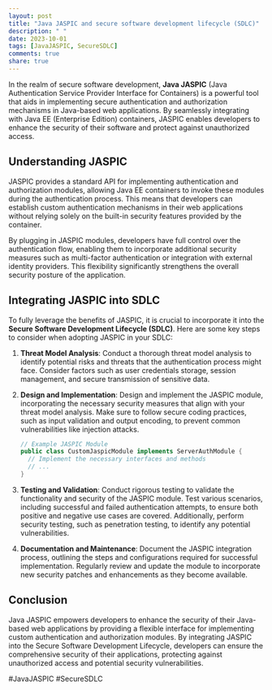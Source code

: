 ```yaml
---
layout: post
title: "Java JASPIC and secure software development lifecycle (SDLC)"
description: " "
date: 2023-10-01
tags: [JavaJASPIC, SecureSDLC]
comments: true
share: true
---
```


In the realm of secure software development, **Java JASPIC** (Java Authentication Service Provider Interface for Containers) is a powerful tool that aids in implementing secure authentication and authorization mechanisms in Java-based web applications. By seamlessly integrating with Java EE (Enterprise Edition) containers, JASPIC enables developers to enhance the security of their software and protect against unauthorized access.

## Understanding JASPIC

JASPIC provides a standard API for implementing authentication and authorization modules, allowing Java EE containers to invoke these modules during the authentication process. This means that developers can establish custom authentication mechanisms in their web applications without relying solely on the built-in security features provided by the container.

By plugging in JASPIC modules, developers have full control over the authentication flow, enabling them to incorporate additional security measures such as multi-factor authentication or integration with external identity providers. This flexibility significantly strengthens the overall security posture of the application.

## Integrating JASPIC into SDLC

To fully leverage the benefits of JASPIC, it is crucial to incorporate it into the **Secure Software Development Lifecycle (SDLC)**. Here are some key steps to consider when adopting JASPIC in your SDLC:

1. **Threat Model Analysis**: Conduct a thorough threat model analysis to identify potential risks and threats that the authentication process might face. Consider factors such as user credentials storage, session management, and secure transmission of sensitive data.

2. **Design and Implementation**: Design and implement the JASPIC module, incorporating the necessary security measures that align with your threat model analysis. Make sure to follow secure coding practices, such as input validation and output encoding, to prevent common vulnerabilities like injection attacks.

   ```java
   // Example JASPIC Module
   public class CustomJaspicModule implements ServerAuthModule {
     // Implement the necessary interfaces and methods
     // ...
   }
   ```

3. **Testing and Validation**: Conduct rigorous testing to validate the functionality and security of the JASPIC module. Test various scenarios, including successful and failed authentication attempts, to ensure both positive and negative use cases are covered. Additionally, perform security testing, such as penetration testing, to identify any potential vulnerabilities.

4. **Documentation and Maintenance**: Document the JASPIC integration process, outlining the steps and configurations required for successful implementation. Regularly review and update the module to incorporate new security patches and enhancements as they become available.

## Conclusion

Java JASPIC empowers developers to enhance the security of their Java-based web applications by providing a flexible interface for implementing custom authentication and authorization modules. By integrating JASPIC into the Secure Software Development Lifecycle, developers can ensure the comprehensive security of their applications, protecting against unauthorized access and potential security vulnerabilities.

#JavaJASPIC #SecureSDLC